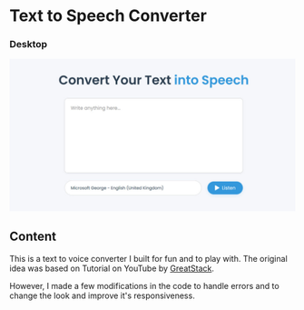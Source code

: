 # Text to Speech Converter

### Desktop

![screenshot to come](preview-screenshot.jpg)

## Content

This is a text to voice converter I built for fun and to play with. The original idea was based on Tutorial on YouTube by [GreatStack](https://youtu.be/3oDNqHZ7UKY?si=lCBhKDBxNYZa3X6m).

However, I made a few modifications in the code to handle errors and to change the look and improve it's responsiveness.
